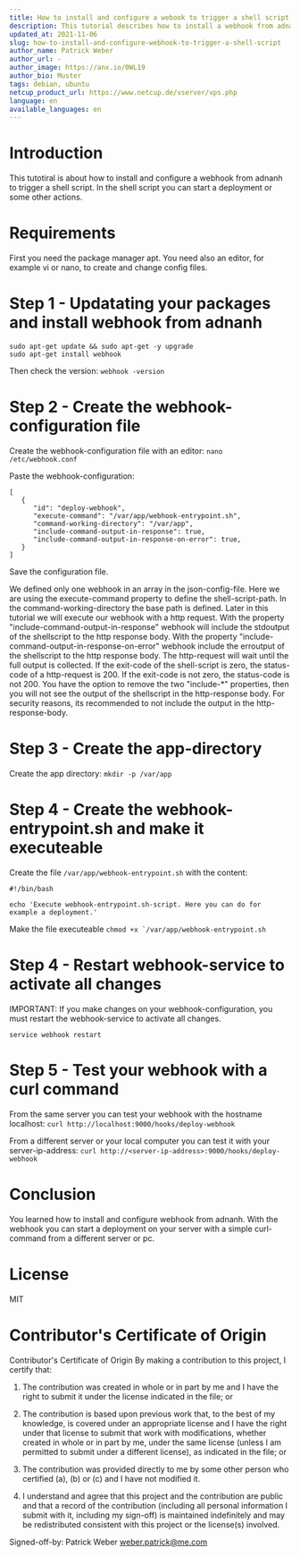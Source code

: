 ```yaml
---
title: How to install and configure a webook to trigger a shell script
description: This tutorial describes how to install a webhook from adnanh. Webhook is a service written in go which wil expose a lightweight webserver. If you call a specific route on the webserver you can execute a command or a shell script on your server.
updated_at: 2021-11-06
slug: how-to-install-and-configure-webhook-to-trigger-a-shell-script
author_name: Patrick Weber
author_url: -
author_image: https://anx.io/0WL19
author_bio: Muster
tags: debian, ubuntu
netcup_product_url: https://www.netcup.de/vserver/vps.php
language: en
available_languages: en
---
```


# Introduction
This tutotiral is about how to install and configure a webhook from adnanh to trigger a shell script.
In the shell script you can start a deployment or some other actions.

# Requirements
First you need the package manager apt. You need also an editor, for example vi or nano, to create and change config files.

# Step 1 - Updatating your packages and install webhook from adnanh
```
sudo apt-get update && sudo apt-get -y upgrade
sudo apt-get install webhook
```

Then check the version: ```webhook -version```

# Step 2 - Create the webhook-configuration file
Create the webhook-configuration file with an editor: ```nano /etc/webhook.conf```

Paste the webhook-configuration:
```
[
   {
      "id": "deploy-webhook",
      "execute-command": "/var/app/webhook-entrypoint.sh",
      "command-working-directory": "/var/app",
      "include-command-output-in-response": true,
      "include-command-output-in-response-on-error": true,
   }
]
```
Save the configuration file.

We defined only one webhook in an array in the json-config-file. Here we are using the execute-command property to define the shell-script-path. In the command-working-directory the base path is defined.
Later in this tutorial we will execute our webhook with a http request.
With the property "include-command-output-in-response" webhook will include the stdoutput of the shellscript to the http response body. With the property "include-command-output-in-response-on-error" webhook include the erroutput of the shellscript to the http response body. The http-request will wait until the full output is collected. If the exit-code of the shell-script is zero, the status-code of a http-request is 200. If the exit-code is not zero, the status-code is not 200.
You have the option to remove the two "include-*" properties, then you will not see the output of the shellscript in the http-response body. For security reasons, its recommended to not include the output in the http-response-body.

# Step 3 - Create the app-directory
Create the app directory: ```mkdir -p /var/app```

# Step 4 - Create the webhook-entrypoint.sh and make it executeable
Create the file ```/var/app/webhook-entrypoint.sh``` with the content:

```
#!/bin/bash

echo 'Execute webhook-entrypoint.sh-script. Here you can do for example a deployment.'
```

Make the file executeable
```chmod +x `/var/app/webhook-entrypoint.sh```

# Step 4 - Restart webhook-service to activate all changes
IMPORTANT: If you make changes on your webhook-configuration, you must restart the webhook-service to activate all changes.

```service webhook restart```

# Step 5 - Test your webhook with a curl command
From the same server you can test your webhook with the hostname localhost:
```curl http://localhost:9000/hooks/deploy-webhook```

From a different server or your local computer you can test it with your server-ip-address:
```curl http://<server-ip-address>:9000/hooks/deploy-webhook```

# Conclusion
You learned how to install and configure webhook from adnanh. With the webhook you can start a deployment on your server with a simple curl-command from a different server or pc.

# License
MIT

# Contributor's Certificate of Origin
Contributor's Certificate of Origin By making a contribution to this project, I certify that:

 1) The contribution was created in whole or in part by me and I have the right to submit it under the license indicated in the file; or

 2) The contribution is based upon previous work that, to the best of my knowledge, is covered under an appropriate license and I have the right under that license to submit that work with modifications, whether created in whole or in part by me, under the same license (unless I am permitted to submit under a different license), as indicated in the file; or

 3) The contribution was provided directly to me by some other person who certified (a), (b) or (c) and I have not modified it.

 4) I understand and agree that this project and the contribution are public and that a record of the contribution (including all personal information I submit with it, including my sign-off) is maintained indefinitely and may be redistributed consistent with this project or the license(s) involved.

Signed-off-by: Patrick Weber weber.patrick@me.com
